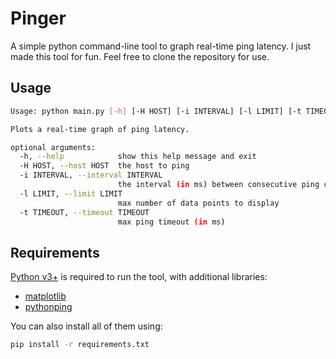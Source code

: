# Pinger

A simple python command-line tool to graph real-time ping latency. I just made this tool for fun. Feel free to clone the repository for use.

## Usage

```sh
Usage: python main.py [-h] [-H HOST] [-i INTERVAL] [-l LIMIT] [-t TIMEOUT]

Plots a real-time graph of ping latency.

optional arguments:
  -h, --help            show this help message and exit
  -H HOST, --host HOST  the host to ping
  -i INTERVAL, --interval INTERVAL
                        the interval (in ms) between consecutive ping calls
  -l LIMIT, --limit LIMIT
                        max number of data points to display
  -t TIMEOUT, --timeout TIMEOUT
                        max ping timeout (in ms)
```

## Requirements

[Python v3+](https://www.python.org/) is required to run the tool, with additional libraries:

- [matplotlib](https://pypi.org/project/matplotlib/)
- [pythonping](https://pypi.org/project/pythonping/)

You can also install all of them using:

```sh
pip install -r requirements.txt
```
